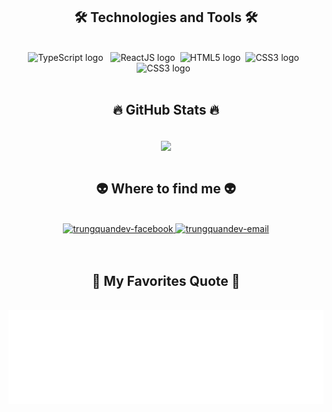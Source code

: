

<h2 align="center">🛠 Technologies and Tools 🛠</h2>
<br>
<!-- https://simpleicons.org/ -->
<div align="center"> 
<span><img src="https://img.shields.io/badge/Microsoft SQL Server-282C34?logo=Microsoft SQL Server&logoColor=#CC2927" alt="TypeScript logo" title="TypeScript" height="25" /></span>
&nbsp;
<span><img src="https://img.shields.io/badge/Java-282C34?logo&logoColor=61DAFB" alt="ReactJS logo" title="ReactJS" height="25" /></span>
&nbsp;<span><img src="https://img.shields.io/badge/HTML5-282C34?logo=html5&logoColor=E34F26" alt="HTML5 logo" title="HTML5" height="25" /></span>
&nbsp;<span><img src="https://img.shields.io/badge/CSS3-282C34?logo=css3&logoColor=1572B6" alt="CSS3 logo" title="CSS3" height="25" /></span>
&nbsp;
<span><img src="https://img.shields.io/badge/git-282C34?logo=git&logoColor=1572B6" alt="CSS3 logo" title="CSS3" height="25" /></span>
&nbsp;
</div>



<br>
<h2 align="center">🔥 GitHub Stats 🔥</h2>
<!-- https://github.com/anuraghazra/github-readme-stats -->
<br>
<div align=center>
  <a href="#" title="Thucnnguyen" align=center>
    <img width="315" align="center" src="https://github-readme-stats.vercel.app/api/top-langs/?username=Thucnnguyen&hide=c%23,powershell,Mathematica,Ruby,Objective-C,Objective-C%2b%2b,Cuda&title_color=61dafb&text_color=ffffff&icon_color=61dafb&bg_color=20232a&langs_count=8&layout=compact&border_color=61dafb&hide_border=true" />
  </a>
</div>

<br>
<h2 align="center">👽 Where to find me 👽</h2>
<br>
<!-- https://icons8.com -->
<div align="center">
  
  <a href="https:https://www.facebook.com/thucnguyen000/" target="blank">
    <img src="https://img.icons8.com/bubbles/100/000000/facebook-new.png" alt="trungquandev-facebook" />
  </a>

  <a href="mailto:ntthuc321@gmail.com" target="top">
    <img src="https://img.icons8.com/bubbles/100/000000/apple-mail.png" alt="trungquandev-email" />
  </a>
</div>

<br>
<br>
<h2 align="center">📑 My Favorites Quote 📑</h2>
<br>
<a href="#" target="_blank">
  <img src="svg/trungquandev-quotes.svg" width="846" height="150" alt="trungquandev-official" />
</a>

